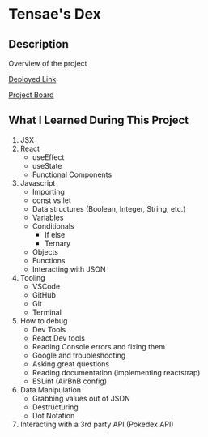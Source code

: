 # Tensae's Dex

## Description
Overview of the project

[Deployed Link](https://tensae-pokedex.netlify.app/)

[Project Board](https://github.com/users/SpectrrT/projects/1/views/1)

## What I Learned During This Project
1. JSX
1. React
    - useEffect
    - useState
    - Functional Components
1. Javascript
    - Importing
    - const vs let
    - Data structures (Boolean, Integer, String, etc.) 
    - Variables
    - Conditionals
        - If else
        - Ternary
    - Objects
    - Functions
    - Interacting with JSON
1. Tooling
    - VSCode
    - GitHub
    - Git
    - Terminal
1. How to debug
    - Dev Tools
    - React Dev tools
    - Reading Console errors and fixing them
    - Google and troubleshooting
    - Asking great questions
    - Reading documentation (implementing reactstrap)
    - ESLint (AirBnB config)
1. Data Manipulation
    - Grabbing values out of JSON
    - Destructuring
    - Dot Notation
1. Interacting with a 3rd party API (Pokedex API)


<!-- ## Checklist
- 
- Description of the user
- List of features
- Screenshots of your project
- List of contributors and links to their GH profiles
- Link to Loom video walkthrough of your app (no more than 1 minute long! Make it great) -->
